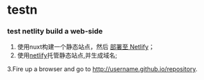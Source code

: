 # testn

### test netlity build a web-side
1.  使用nuxt构建一个静态站点，然后 [部署至 Netlify](https://zh.nuxtjs.org/faq/netlify-deployment/#%E5%85%A5%E9%97%A8 '部署地址')；
2.  使用[netlify](https://www.cnblogs.com/codernie/p/9062104.html 'netlify')托管静态站点,并生成域名;

3.Fire up a browser and go to http://username.github.io/repository.

